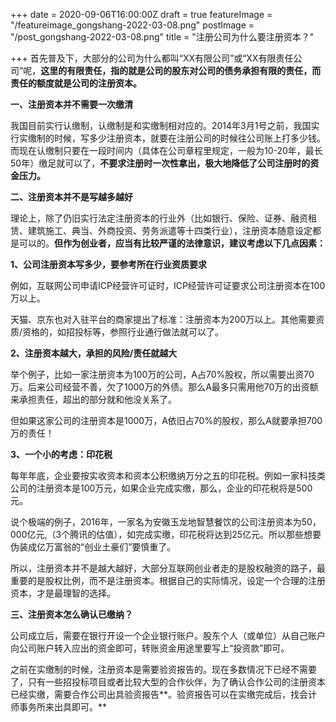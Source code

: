 +++
date = 2020-09-06T16:00:00Z
draft = true
featureImage = "/featureimage_gongshang-2022-03-08.png"
postImage = "/post_gongshang-2022-03-08.png"
title = "注册公司为什么要注册资本？"

+++
首先普及下，大部分的公司为什么都叫“XX有限公司”或“XX有限责任公司”呢，**这里的有限责任，指的就是公司的股东对公司的债务承担有限的责任，而责任的额度就是公司的注册资本。**

**一、注册资本并不需要一次缴清**

我国目前实行认缴制，认缴制是和实缴制相对应的。2014年3月1号之前，我国实行实缴制的时候，写多少注册资本，就要在注册公司的时候往公司账上打多少钱。而现在认缴制只要在一段时间内（具体在公司章程里规定，一般为10-20年，最长50年）缴足就可以了，**不要求注册时一次性拿出，极大地降低了公司注册时的资金压力。**

**二、注册资本并不是写越多越好**

理论上，除了仍旧实行法定注册资本的行业外（比如银行、保险、证券、融资租赁、建筑施工、典当、外商投资、劳务派遣等十四类行业），注册资本随意设定都是可以的。**但作为创业者，应当有比较严谨的法律意识，建议考虑以下几点因素：**

**1、公司注册资本写多少，要参考所在行业资质要求**

例如，互联网公司申请ICP经营许可证时，ICP经营许可证要求公司注册资本在100万以上。

天猫、京东也对入驻平台的商家提出了标准：注册资本为200万以上。其他需要资质/资格的，如招投标等，参照行业通行做法就可以了。

**2、注册资本越大，承担的风险/责任就越大**

举个例子，比如一家注册资本为100万的公司，A占70%股权，所以需要出资70万。后来公司经营不善，欠了1000万的外债。那么A最多只需用他70万的出资额来承担责任，超出的部分就和他没关系了。

但如果这家公司的注册资本是1000万，A依旧占70%的股权，那么A就要承担700万的责任！

**3、一个小的考虑：印花税**

每年年底，企业要按实收资本和资本公积缴纳万分之五的印花税。例如一家科技类公司的注册资本是100万元，如果企业完成实缴，那么，企业的印花税将是500元。

说个极端的例子，2016年，一家名为安徽玉龙地智慧餐饮的公司注册资本为50，000亿元,（3个腾讯的估值），如完成实缴，印花税将达到25亿元。所以那些想要伪装成亿万富翁的“创业土豪们”要慎重了。

所以，注册资本并不是越大越好，大部分互联网创业者走的是股权融资的路子，最重要的是股权比例，而不是注册资本。根据自己的实际情况，设定一个合理的注册资本，才是最理智的选择。

**三、注册资本怎么确认已缴纳？**

公司成立后，需要在银行开设一个企业银行账户。股东个人（或单位）从自己账户向公司账户转入应出的资金即可，转账资金用途里要写上“投资款”即可。

之前在实缴制的时候，注册资本是需要验资报告的。现在多数情况下已经不需要了，只有一些招投标项目或者比较大型的合作伙伴，为了确认合作公司的注册资本已经实缴，需要合作公司出具验资报告**。验资报告可以在实缴完成后，找会计师事务所来出具即可。**